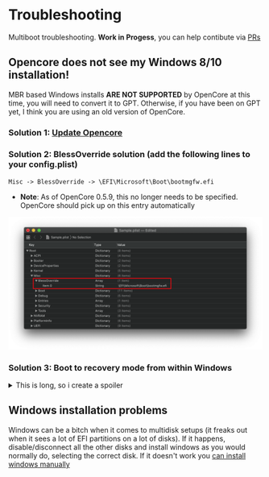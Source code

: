 # Troubleshooting
Multiboot troubleshooting. **Work in Progess**, you can help contibute via [PRs](https://github.com/dortania/OpenCore-Multiboot/pulls)

## Opencore does not see my Windows 8/10 installation!
MBR based Windows installs **ARE NOT SUPPORTED** by OpenCore at this time, you will need to convert it to GPT.
Otherwise, if you have been on GPT yet, I think you are using an old version of OpenCore.
### Solution 1: [Update Opencore](https://dortania.github.io/OpenCore-Post-Install/universal/update.html)
### Solution 2: BlessOverride solution (add the following lines to your config.plist)

```
Misc -> BlessOverride -> \EFI\Microsoft\Boot\bootmgfw.efi
```

* **Note**: As of OpenCore 0.5.9, this no longer needs to be specified. OpenCore should pick up on this entry automatically

![](/images/blessoverride.png)

### Solution 3: Boot to recovery mode from within Windows
<details>
  <summary>This is long, so i create a spoiler</summary>

- **make sure you boot windows from OpenCore**
  - after loading OpenCore, press space > OpenShell (make sure you have it in Tools and in the config)
  - run `map -r -b`
  - look for your EFI drive (usually it's in the first lines, watch out if you're a multidisk user, there might be many EFIs)
  - run `FSX:\EFI\Microsoft\Boot\bootmgfw.efi` where X is the number of the EFI partition with windows bootloader
- **make sure that RequestBootVarRouting is set to True**
- open CMD/PS with admin rights
- run `shutdown /r /o /t 0`
  - this will reboot your windows system immediately to Advanced Boot Menu menu
- select Troubleshoot > Command Prompt
- it will reboot to WinRE and you'll get to the Command Prompt
- once in there
  - run `diskpart`
  - once loaded, send `list vol`
  - look for your Windows drive letter
    - it may not have the `C` lettering, but make sure you check the size and other indicatives that points to it
    - if you cannot, just write down the mounted letters with (NTFS) filesystem then explore them one by one to check if it's your windows install
  - look for your EFI partition
    - it should say `hidden` or `system` and is usually 100-200MB (some OEM installs make it bigger as much as 500MB)
      - send `sel vol X` where X is the EFI partition number
    - if you're in doubt
      - send `list disk`
      - identify your windows disk
      - send `sel disk X` where X is the disk where Windows is installed on
      - send `list part`
      - check the partitions, usually the EFI should have 100-200MB (some OEM installs make it bigger as much as 500MB)
      - send `sel part X` where X is the EFI partition number
    - either way, send `assign letter=S`
      - S can be anything other than A/B/Y/X and any letter already assigned in the listing before it
  - send `exit` to close diskpart and return to the command prompt
  - run `bcdboot X:\Windows /s S: /f UEFI`
    - [bcdboot](https://docs.microsoft.com/en-us/windows-hardware/manufacture/desktop/bcdboot-command-line-options-techref-di) is a utility that installs Windows bootloader in either your EFI or root system partition (of choice)
    - `X:\Windows` is a path to the Windows installation folder, where X is the mount letter of the Windows partition
    - `/s S:` is the destination disk that will receive the bootloader, in our case, it's the EFI partition
    - `/f UEFI` to specify the type the bootloader should be (UEFI Bootloader)
    - This will copy a new bootmgfw.efi file as well as add a new NVRAM Boot entry which hopefully will now appear on OpenCore boot menu.
- if everything ran without any errors, type `exit` and it should return you back to the Advanced Boot Menu (or reboot)
- reboot and check if Windows boot entry has been added
</details>

## Windows installation problems

Windows can be a bitch when it comes to multidisk setups (it freaks out when it sees a lot of EFI partitions on a lot of disks).
If it happens, disable/disconnect all the other disks and install windows as you would normally do, selecting the correct disk. If it doesn't work you [can install windows manually](./Win.md#Manually)
